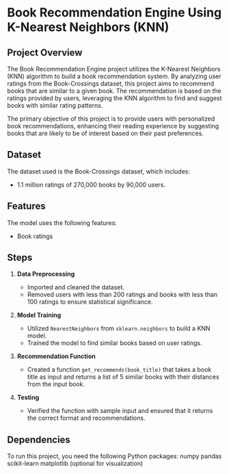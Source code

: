 # Book Recommendation Engine Using K-Nearest Neighbors (KNN)

## Project Overview

The Book Recommendation Engine project utilizes the K-Nearest Neighbors (KNN) algorithm to build a book recommendation system. By analyzing user ratings from the Book-Crossings dataset, this project aims to recommend books that are similar to a given book. The recommendation is based on the ratings provided by users, leveraging the KNN algorithm to find and suggest books with similar rating patterns.

The primary objective of this project is to provide users with personalized book recommendations, enhancing their reading experience by suggesting books that are likely to be of interest based on their past preferences.

## Dataset

The dataset used is the Book-Crossings dataset, which includes:
- 1.1 million ratings of 270,000 books by 90,000 users.

## Features

The model uses the following features:
- Book ratings

## Steps

1. **Data Preprocessing**
   - Imported and cleaned the dataset.
   - Removed users with less than 200 ratings and books with less than 100 ratings to ensure statistical significance.

2. **Model Training**
   - Utilized `NearestNeighbors` from `sklearn.neighbors` to build a KNN model.
   - Trained the model to find similar books based on user ratings.

3. **Recommendation Function**
   - Created a function `get_recommends(book_title)` that takes a book title as input and returns a list of 5 similar books with their distances from the input book.

4. **Testing**
   - Verified the function with sample input and ensured that it returns the correct format and recommendations.

## Dependencies
To run this project, you need the following Python packages:
numpy
pandas
scikit-learn
matplotlib (optional for visualization)
